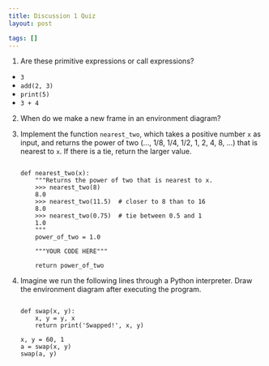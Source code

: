 ```yaml
---
title: Discussion 1 Quiz
layout: post

tags: []
---
```


1. Are these primitive expressions or call expressions?
  * `3`
  * `add(2, 3)`
  * `print(5)`
  * `3 + 4`


2. When do we make a new frame in an environment diagram?


3. Implement the function `nearest_two`, which takes a positive number `x` as
   input, and returns the power of two (..., 1/8, 1/4, 1/2, 1, 2, 4, 8, ...)
   that is nearest to `x`. If there is a tie, return the larger value.

    ```python3

    def nearest_two(x):
        """Returns the power of two that is nearest to x.
        >>> nearest_two(8)
        8.0
        >>> nearest_two(11.5)  # closer to 8 than to 16
        8.0
        >>> nearest_two(0.75)  # tie between 0.5 and 1
        1.0
        """
        power_of_two = 1.0

        """YOUR CODE HERE"""

        return power_of_two

    ```

4. Imagine we run the following lines through a Python interpreter. Draw the
   environment diagram after executing the program.

    ```python3

    def swap(x, y):
        x, y = y, x
        return print('Swapped!', x, y)

    x, y = 60, 1
    a = swap(x, y)
    swap(a, y)

    ```